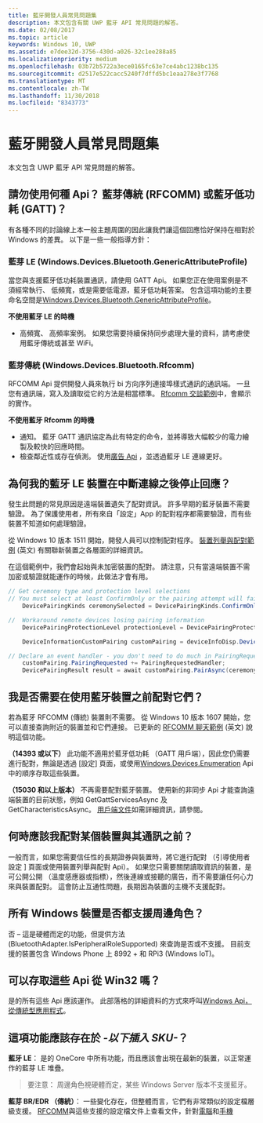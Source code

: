 ```yaml
---
title: 藍牙開發人員常見問題集
description: 本文包含有關 UWP 藍牙 API 常見問題的解答。
ms.date: 02/08/2017
ms.topic: article
keywords: Windows 10, UWP
ms.assetid: e7dee32d-3756-430d-a026-32c1ee288a85
ms.localizationpriority: medium
ms.openlocfilehash: 03b72b5722a3ece0165fc63e7ce4abc1238bc135
ms.sourcegitcommit: d2517e522cacc5240f7dffd5bc1eaa278e3f7768
ms.translationtype: MT
ms.contentlocale: zh-TW
ms.lasthandoff: 11/30/2018
ms.locfileid: "8343773"
---
```

# <a name="bluetooth-developer-faq"></a>藍牙開發人員常見問題集

本文包含 UWP 藍牙 API 常見問題的解答。

## <a name="what-apis-do-i-use-bluetooth-classic-rfcomm-or-bluetooth-low-energy-gatt"></a>請勿使用何種 Api？ 藍芽傳統 (RFCOMM) 或藍牙低功耗 (GATT)？
有各種不同的討論線上本一般主題周圍的因此讓我們讓這個回應恰好保持在相對於 Windows 的差異。 以下是一些一般指導方針：

### <a name="bluetooth-le-windowsdevicesbluetoothgenericattributeprofile"></a>藍芽 LE (Windows.Devices.Bluetooth.GenericAttributeProfile)

當您與支援藍牙低功耗裝置通訊，請使用 GATT Api。 如果您正在使用案例是不須經常執行、 低頻寬，或是需要低電源，藍牙低功耗答案。 包含這項功能的主要命名空間是[Windows.Devices.Bluetooth.GenericAttributeProfile](https://docs.microsoft.com/en-us/uwp/api/Windows.Devices.Bluetooth.GenericAttributeProfile)。 

**不使用藍牙 LE 的時機**
- 高頻寬、 高頻率案例。 如果您需要持續保持同步處理大量的資料，請考慮使用藍牙傳統或甚至 WiFi。 

### <a name="bluetooth-classic-windowsdevicesbluetoothrfcomm"></a>藍芽傳統 (Windows.Devices.Bluetooth.Rfcomm)

RFCOMM Api 提供開發人員來執行 bi 方向序列連接埠樣式通訊的通訊端。 一旦您有通訊端，寫入及讀取從它的方法是相當標準。 [Rfcomm 交談範例](https://github.com/Microsoft/Windows-universal-samples/tree/dev/Samples/BluetoothRfcommChat)中，會顯示的實作。 

**不使用藍牙 Rfcomm 的時機** 
- 通知。 藍牙 GATT 通訊協定為此有特定的命令，並將導致大幅較少的電力繪製及較快的回應時間。 
- 檢查鄰近性或存在偵測。 使用[廣告 Api](https://docs.microsoft.com/en-us/uwp/api/windows.devices.bluetooth.advertisement) ，並透過藍牙 LE 連線更好。 


## <a name="why-does-my-bluetooth-le-device-stop-responding-after-a-disconnect"></a>為何我的藍牙 LE 裝置在中斷連線之後停止回應？

發生此問題的常見原因是遠端裝置遺失了配對資訊。 許多早期的藍牙裝置不需要驗證。 為了保護使用者，所有來自「設定」App 的配對程序都需要驗證，而有些裝置不知道如何處理驗證。 

從 Windows 10 版本 1511 開始，開發人員可以控制配對程序。 [裝置列舉與配對範例](https://github.com/Microsoft/Windows-universal-samples/tree/master/Samples/DeviceEnumerationAndPairing) (英文) 有關聯新裝置之各層面的詳細資訊。

在這個範例中，我們會起始與未加密裝置的配對。 請注意，只有當遠端裝置不需加密或驗證就能運作的時候，此做法才會有用。

```csharp
// Get ceremony type and protection level selections
// You must select at least ConfirmOnly or the pairing attempt will fail
    DevicePairingKinds ceremonySelected = DevicePairingKinds.ConfirmOnly;

//  Workaround remote devices losing pairing information
    DevicePairingProtectionLevel protectionLevel = DevicePairingProtectionLevel.None

    DeviceInformationCustomPairing customPairing = deviceInfoDisp.DeviceInformation.Pairing.Custom;

// Declare an event handler - you don't need to do much in PairingRequestedHandler since the ceremony is "None"
    customPairing.PairingRequested += PairingRequestedHandler;
    DevicePairingResult result = await customPairing.PairAsync(ceremonySelected, protectionLevel);
```

## <a name="do-i-have-to-pair-bluetooth-devices-before-using-them"></a>我是否需要在使用藍牙裝置之前配對它們？

若為藍牙 RFCOMM (傳統) 裝置則不需要。 從 Windows 10 版本 1607 開始，您可以直接查詢附近的裝置並和它們連接。 已更新的 [RFCOMM 聊天範例](https://github.com/Microsoft/Windows-universal-samples/tree/dev/Samples/BluetoothRfcommChat) (英文) 說明這個功能。 

**（14393 或以下）** 此功能不適用於藍牙低功耗 （GATT 用戶端），因此您仍需要進行配對，無論是透過 [設定] 頁面，或使用[Windows.Devices.Enumeration](https://msdn.microsoft.com/en-us/library/windows/apps/windows.devices.enumeration.aspx) Api 中的順序存取這些裝置。

**（15030 和以上版本）** 不再需要配對藍牙裝置。 使用新的非同步 Api 才能查詢遠端裝置的目前狀態，例如 GetGattServicesAsync 及 GetCharacteristicsAsync。 [用戶端文件](gatt-client.md)如需詳細資訊，請參閱。 

## <a name="when-should-i-pair-with-a-device-before-communicating-with-it"></a>何時應該我配對某個裝置與其通訊之前？
一般而言，如果您需要信任性的長期證券與裝置時，將它進行配對 （引導使用者設定 \] 頁面或使用裝置列舉與配對 Api）。 如果您只需要關閉讀取資訊的裝置，是可公開公開 （溫度感應器或指標），然後連線或接聽的廣告，而不需要讓任何心力來與裝置配對。 這會防止互通性問題，長期因為裝置的主機不支援配對。 

## <a name="do-all-windows-devices-support-peripheral-role"></a>所有 Windows 裝置是否都支援周邊角色？

否 – 這是硬體而定的功能，但提供方法 (BluetoothAdapter.IsPeripheralRoleSupported) 來查詢是否或不支援。  目前支援的裝置包含 Windows Phone 上 8992 + 和 RPi3 (Windows IoT)。 

## <a name="can-i-access-these-apis-from-win32"></a>可以存取這些 Api 從 Win32 嗎？

是的所有這些 Api 應該運作。 此部落格的詳細資料的方式來呼叫[Windows Api，從傳統型應用程式](https://blogs.windows.com/buildingapps/2017/01/25/calling-windows-10-apis-desktop-application/)。 
## <a name="is-this-functionality-supposed-to-exist-on--insert-sku-here-"></a>這項功能應該存在於 *-以下插入 SKU-*？

**藍牙 LE**： 是的 OneCore 中所有功能，而且應該會出現在最新的裝置，以正常運作的藍芽 LE 堆疊。 
> 要注意： 周邊角色視硬體而定，某些 Windows Server 版本不支援藍牙。 

**藍芽 BR/EDR （傳統）**： 一些變化存在，但整體而言，它們有非常類似的設定檔層級支援。 [RFCOMM](send-or-receive-files-with-rfcomm.md)與這些支援的設定檔文件上查看文件，針對[電腦](https://support.microsoft.com/en-us/help/10568/windows-10-supported-bluetooth-profiles)和[手機](https://support.microsoft.com/en-us/help/10569/windows-10-mobile-supported-bluetooth-profiles)

